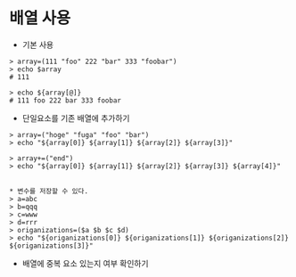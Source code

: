 # 배열 사용
* 기본 사용
```
> array=(111 "foo" 222 "bar" 333 "foobar")
> echo $array
# 111

> echo ${array[@]}
# 111 foo 222 bar 333 foobar
```

* 단일요소를 기존 배열에 추가하기
```
> array=("hoge" "fuga" "foo" "bar")
> echo "${array[0]} ${array[1]} ${array[2]} ${array[3]}"

> array+=("end")
> echo "${array[0]} ${array[1]} ${array[2]} ${array[3]} ${array[4]}"


* 변수를 저장할 수 있다.
> a=abc
> b=qqq
> c=www
> d=rrr
> origanizations=($a $b $c $d)
> echo "${origanizations[0]} ${origanizations[1]} ${origanizations[2]} ${origanizations[3]}"
```

* 배열에 중복 요소 있는지 여부 확인하기
```

```
